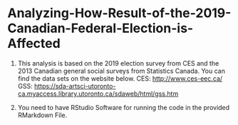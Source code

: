 # Analyzing-How-Result-of-the-2019-Canadian-Federal-Election-is-Affected
1. This analysis is based on the 2019 election survey from CES and the 2013 Canadian general social surveys from Statistics Canada. You can find the data sets on the website below.
CES: http://www.ces-eec.ca/
GSS: https://sda-artsci-utoronto-ca.myaccess.library.utoronto.ca/sdaweb/html/gss.htm

2. You need to have RStudio Software for running the code in the provided RMarkdown File.
